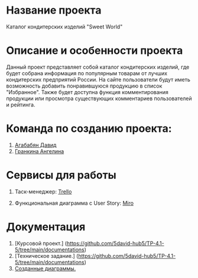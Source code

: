# Название проекта
Каталог кондитерских изделий "Sweet World" <br />

# Описание и особенности проекта

Данный проект представляет собой каталог кондитерских изделий, где будет собрана информация по популярным товарам от лучших кондитерских предприятий России. На сайте  пользователи будут иметь возможность добавить понравившуюся продукцию в список "Избранное". Также будет доступна функция комментирования продукции  или просмотра существующих комментариев пользователей и рейтинга. <br />

# Команда по созданию проекта:

1. [Агабабян Давид](https://github.com/5david-hub5) <br />
2. [Гранкина Ангелина](https://github.com/anggrankn) <br />

# Сервисы для работы

1. Таск-менеджер: [Trello](https://trello.com/invite/b/OQpSb9Hd/ATTI608e3127e220e63697dd4684c5336c50C8536845/интернет-магазин-кондитерских-изделий) <br /> 

2. Функциональная диаграмма с User Story: [Miro](https://miro.com/welcomeonboard/ZG9KMUxzWHF5R2NrUFlONFlvelBURzdOemh6QktKMXZIdEtuQzNpMHdEdkM4ZjVReXd6Y05EVGZtVjdLYldiOXwzNDU4NzY0NTQ3MzkwODY2NzY4fDI=?share_link_id=128098582879)<br />

# Документация

1. [Курсовой проект.] (https://github.com/5david-hub5/TP-4.1-5/tree/main/documentations)
2. [Техническое задание.] (https://github.com/5david-hub5/TP-4.1-5/tree/main/documentations)
3. [Созданные диаграммы.](https://github.com/5david-hub5/TP-4.1-5/tree/main/documentations/diagrams)
